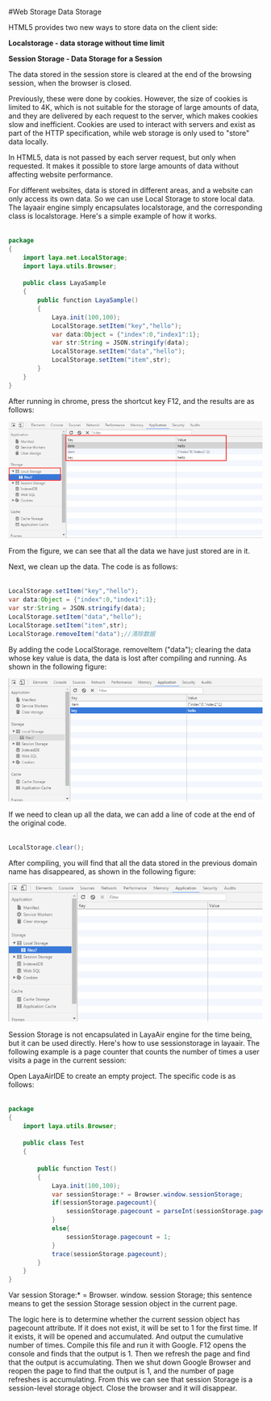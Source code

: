 #Web Storage Data Storage

HTML5 provides two new ways to store data on the client side:

**Localstorage - data storage without time limit**

**Session Storage - Data Storage for a Session**

The data stored in the session store is cleared at the end of the browsing session, when the browser is closed.

Previously, these were done by cookies. However, the size of cookies is limited to 4K, which is not suitable for the storage of large amounts of data, and they are delivered by each request to the server, which makes cookies slow and inefficient. Cookies are used to interact with servers and exist as part of the HTTP specification, while web storage is only used to "store" data locally.

In HTML5, data is not passed by each server request, but only when requested. It makes it possible to store large amounts of data without affecting website performance.

For different websites, data is stored in different areas, and a website can only access its own data. So we can use Local Storage to store local data. The layaair engine simply encapsulates localstorage, and the corresponding class is localstorage. Here's a simple example of how it works.


```java

package
{
	import laya.net.LocalStorage;
	import laya.utils.Browser;

	public class LayaSample
	{
		public function LayaSample()
		{
			Laya.init(100,100);
			LocalStorage.setItem("key","hello");
			var data:Object = {"index":0,"index1":1};
			var str:String = JSON.stringify(data);
			LocalStorage.setItem("data","hello");
			LocalStorage.setItem("item",str);
		}
	}
}
```


After running in chrome, press the shortcut key F12, and the results are as follows:

![1](img/1.png)<br/>


From the figure, we can see that all the data we have just stored are in it.

Next, we clean up the data. The code is as follows:


```java

LocalStorage.setItem("key","hello");
var data:Object = {"index":0,"index1":1};
var str:String = JSON.stringify(data);
LocalStorage.setItem("data","hello");
LocalStorage.setItem("item",str);
LocalStorage.removeItem("data");//清除数据
```


By adding the code LocalStorage. removeItem ("data"); clearing the data whose key value is data, the data is lost after compiling and running. As shown in the following figure:

![2](img/2.png)<br/>

If we need to clean up all the data, we can add a line of code at the end of the original code.


```java

LocalStorage.clear();
```


After compiling, you will find that all the data stored in the previous domain name has disappeared, as shown in the following figure:

![3](img/3.png)<br/>


Session Storage is not encapsulated in LayaAir engine for the time being, but it can be used directly. Here's how to use sessionstorage in layaair. The following example is a page counter that counts the number of times a user visits a page in the current session:

Open LayaAirIDE to create an empty project. The specific code is as follows:


```java

package
{
	import laya.utils.Browser;

	public class Test
	{

		public function Test()
		{
			Laya.init(100,100);
			var sessionStorage:* = Browser.window.sessionStorage;
			if(sessionStorage.pagecount){
				sessionStorage.pagecount = parseInt(sessionStorage.pagecount)+1;
			}
			else{
				sessionStorage.pagecount = 1;
			}
			trace(sessionStorage.pagecount);
		}
	}
}
```


Var session Storage:* = Browser. window. session Storage; this sentence means to get the session Storage session object in the current page.



The logic here is to determine whether the current session object has pagecount attribute. If it does not exist, it will be set to 1 for the first time. If it exists, it will be opened and accumulated. And output the cumulative number of times. Compile this file and run it with Google. F12 opens the console and finds that the output is 1. Then we refresh the page and find that the output is accumulating. Then we shut down Google Browser and reopen the page to find that the output is 1, and the number of page refreshes is accumulating. From this we can see that session Storage is a session-level storage object. Close the browser and it will disappear.